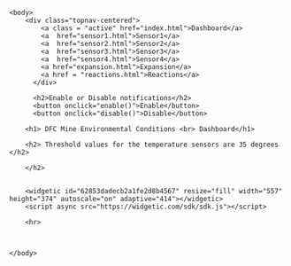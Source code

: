 <html>
    <head>
        <meta charset="UTF-8">
        <title>
            Environmental data for mining sensors
        </title>
        <link href="indexstyles.css" rel="stylesheet">
        <script type="text/javascript" src="https://ajax.googleapis.com/ajax/libs/jquery/1.4.4/jquery.min.js"></script>
        <script type="text/javascript" src="code.js"> </script>
    </head>

    <body>
        <div class="topnav-centered">
            <a class = "active" href="index.html">Dashboard</a>
            <a  href="sensor1.html">Sensor1</a>
            <a  href="sensor2.html">Sensor2</a>
            <a  href="sensor3.html">Sensor3</a>
            <a  href="sensor4.html">Sensor4</a>
            <a href="expansion.html">Expansion</a>
            <a href = "reactions.html">Reactions</a>
          </div>
          
          <h2>Enable or Disable notifications</h2>
          <button onclick="enable()">Enable</button>
          <button onclick="disable()">Disable</button>

        <h1> DFC Mine Environmental Conditions <br> Dashboard</h1>

        <h2> Threshold values for the temperature sensors are 35 degrees </h2>

        </h2>


        <widgetic id="62853dadecb2a1fe2d8b4567" resize="fill" width="557" height="374" autoscale="on" adaptive="414"></widgetic>
        <script async src="https://widgetic.com/sdk/sdk.js"></script>

        <hr>



    </body>
</html>
